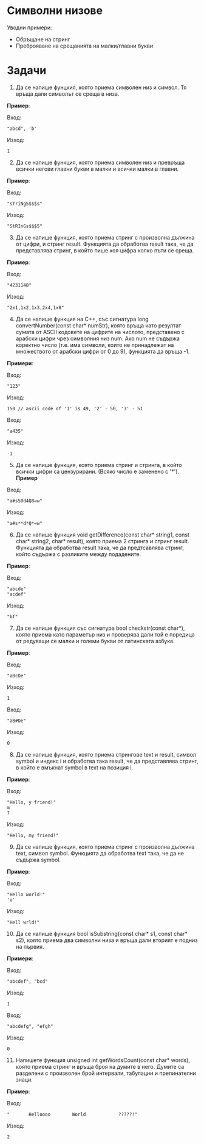 # Символни низове

Уводни примери:

 - Обръщане на стринг
 - Преброяване на срещанията на малки/главни букви

# Задачи

1) Да се напише фунцкия, която приема символен низ и символ. Тя връща дали символът се среща в низа.

**Пример**:

Вход:
```
"abcd", 'b'
```
Изход:
```
1
```


2)  Да се напише функция, която приема символен низ и превръща всички негови главни букви в малки и всички малки в главни.

**Пример**:

Вход:
```
"sTriNgS$$$s"
```
Изход:
```
"StRInGs$$$S"
```

3) Да се напише функция, която приема стринг с произволна дължина от цифри, и стринг result. Функцията да обработва result така, че да представлява стринг, в който пише коя цифра колко пъти се среща.

**Пример**:

Вход:
```
"4231148"
```
Изход:
```
"2x1,1x2,1x3,2x4,1x8"
```

4) Да се напише функция на C++, със сигнатура long convertNumber(const char* numStr), която връща като резултат сумата от ASCII кодовете на цифрите на числото, представено с арабски цифри чрез символния низ num. Ако num не съдържа коректно число (т.е. има символи, които не принадлежат на множеството от арабски цифри от 0 до 9), функцията да връща -1.

**Примери**:

Вход:
```
"123" 
```
Изход:
```
150 // ascii code of '1' is 49, '2' - 50, '3' - 51
```

Вход:
```
"a435" 
```
Изход:
```
-1
```

5) Да се напише функция, която приема стринг и стринга, в който всички цифри са цензурирани. (Всяко число е заменено с '*').
**Пример**

Вход:
```
"a#s50d4Q8=w"
```
Изход:
```
"a#s**d*Q*=w"
```
6) Да се напише функция void getDifference(const char* string1, const char* string2, char* result), която приема 2 стринга и стринг result. Функцията да обработва result така, че да предтсавлява стринг, който съдържа с разликите между подадените.

**Пример**:

Вход:
```
"abcde"
"acdef"
```
Изход:
```
"bf"
```

7)   Да се напише функция със сигнатура bool checkstr(const char*), която 
приема като параметър низ и проверява дали той е поредица от 
редуващи се малки и големи букви от латинската азбука. 

**Пример**:

Вход:
```
"aBcDe"
```
Изход:
```
1
```
Вход:
```
"aB#De"
```
Изход:
```
0
```

8) Да се напише функция, която приема стрингове text и result, символ symbol и индекс i и обработва така result, че да представлява стринг, в който е вмъкнат symbol в text на позиция i.

**Пример**:

Вход:
```
"Hello, y friend!"
m
7
```
Изход:
```
"Hello, my friend!"
```

9) Да се напише функция, която приема стринг с произволна дължина text, символ symbol. Функцията да обработва text така, че да не съдържа symbol.

**Пример**:

Вход:
```
"Hello world!"
'o'
```
Изход:
```
"Hell wrld!"
```

10) Да се напише функция bool isSubstring(const char* s1, const char* s2), която приема два символни низа и връща дали вторият е подниз на първия.

**Примери**:

Вход:
```
"abcdef", "bcd"
```
Изход:
```
1
```

Вход:
```
"abcdefg", "efgh"
```
Изход:
```
0
```


11) Напишете функция unsigned int getWordsCount(const char* words), която приема стринг и връща броя на думите в него. Думите са разделени с произволен брой интервали, табулации и препинателни знаци.

**Пример**:

Вход:
```
"       Helloooo        World            ?????!"
```
Изход:
```
2
```
